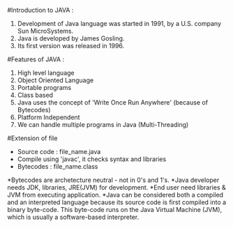 #Introduction to JAVA :
1. Development of Java language was started in 1991, by a U.S. company Sun MicroSystems.
2. Java is developed by James Gosling.
3. Its first version was released in 1996.

#Features of JAVA :
1. High level language
2. Object Oriented Language
3. Portable programs
4. Class based
5. Java uses the concept of 'Write Once Run Anywhere' (because of Bytecodes)
6. Platform Independent
7. We can handle multiple programs in Java (Multi-Threading)

#Extension of file
- Source code : file_name.java
- Compile using 'javac', it checks syntax and libraries
- Bytecodes : file_name.class

*Bytecodes are archetecture neutral - not in 0's and 1's.
*Java developer needs JDK, libraries, JRE(JVM) for development.
*End user need libraries & JVM from executing application.
*Java can be considered both a compiled and an interpreted language because its source code is first compiled into a binary byte-code. This byte-code runs on the Java Virtual Machine (JVM), which is usually a software-based interpreter.
